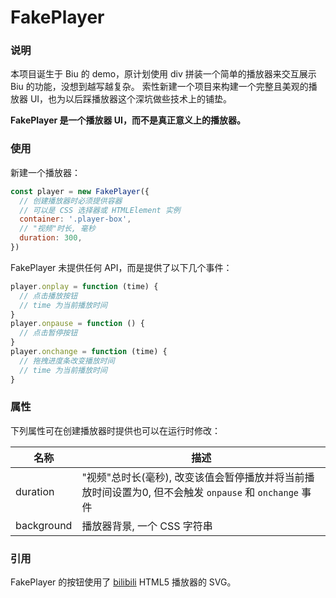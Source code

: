 # FakePlayer

### 说明
本项目诞生于 Biu 的 demo，原计划使用 div 拼装一个简单的播放器来交互展示 Biu 的功能，没想到越写越复杂。
索性新建一个项目来构建一个完整且美观的播放器 UI，也为以后踩播放器这个深坑做些技术上的铺垫。

**FakePlayer 是一个播放器 UI，而不是真正意义上的播放器。**

### 使用

新建一个播放器：
```js
const player = new FakePlayer({
  // 创建播放器时必须提供容器
  // 可以是 CSS 选择器或 HTMLElement 实例
  container: '.player-box',
  // "视频"时长, 毫秒
  duration: 300,
})
```

FakePlayer 未提供任何 API，而是提供了以下几个事件：
```js
player.onplay = function (time) {
  // 点击播放按钮
  // time 为当前播放时间
}
player.onpause = function () {
  // 点击暂停按钮
}
player.onchange = function (time) {
  // 拖拽进度条改变播放时间
  // time 为当前播放时间
}
```

### 属性
下列属性可在创建播放器时提供也可以在运行时修改：

名称|描述
-|-
duration|"视频"总时长(毫秒), 改变该值会暂停播放并将当前播放时间设置为0, 但不会触发 `onpause` 和 `onchange` 事件
background|播放器背景, 一个 CSS 字符串

### 引用
FakePlayer 的按钮使用了 [bilibili](https://www.bilibili.com) HTML5 播放器的 SVG。
